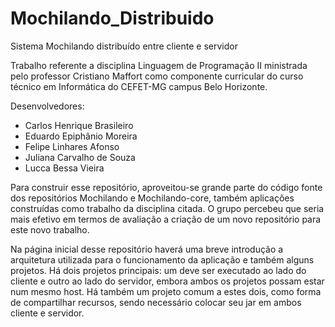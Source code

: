# Mochilando_Distribuido
Sistema Mochilando distribuído entre cliente e servidor

Trabalho referente a disciplina Linguagem de Programação II ministrada pelo professor Cristiano Maffort como componente curricular do curso técnico em Informática do CEFET-MG campus Belo Horizonte.

Desenvolvedores:
- Carlos Henrique Brasileiro
- Eduardo Epiphânio Moreira
- Felipe Linhares Afonso
- Juliana Carvalho de Souza
- Lucca Bessa Vieira

Para construir esse repositório, aproveitou-se grande parte do código fonte dos repositórios Mochilando e Mochilando-core, também aplicações construídas como trabalho da disciplina citada. O grupo percebeu que seria mais efetivo em termos de avaliação a criação de um novo repositório para este novo trabalho.

Na página inicial desse repositório haverá uma breve introdução a arquitetura utilizada para o funcionamento da aplicação e também alguns projetos. Há dois projetos principais: um deve ser executado ao lado do cliente e outro ao lado do servidor, embora ambos os projetos possam estar num mesmo host. Há também um projeto comum a estes dois, como forma de compartilhar recursos, sendo necessário colocar seu jar em ambos cliente e servidor.

